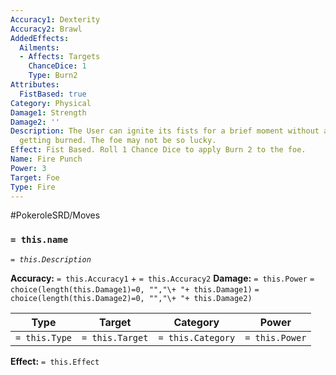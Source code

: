```yaml
---
Accuracy1: Dexterity
Accuracy2: Brawl
AddedEffects:
  Ailments:
  - Affects: Targets
    ChanceDice: 1
    Type: Burn2
Attributes:
  FistBased: true
Category: Physical
Damage1: Strength
Damage2: ''
Description: The User can ignite its fists for a brief moment without any danger of
  getting burned. The foe may not be so lucky.
Effect: Fist Based. Roll 1 Chance Dice to apply Burn 2 to the foe.
Name: Fire Punch
Power: 3
Target: Foe
Type: Fire
---
```


#PokeroleSRD/Moves

### `= this.name`
*`= this.Description`*

**Accuracy:** `= this.Accuracy1` + `= this.Accuracy2`
**Damage:** `= this.Power` `= choice(length(this.Damage1)=0, "","\+ "+ this.Damage1)` `= choice(length(this.Damage2)=0, "","\+ "+ this.Damage2)`

| Type          | Target          | Category          | Power          |
| ------------- | --------------- | ----------------  | -------------- |
| `= this.Type` | `= this.Target` | `= this.Category` | `= this.Power` | 

**Effect:** `= this.Effect`